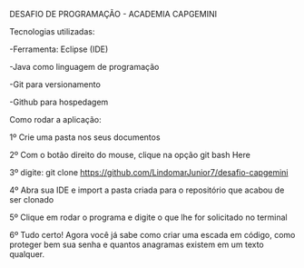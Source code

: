 DESAFIO DE PROGRAMAÇÃO - ACADEMIA CAPGEMINI

Tecnologias utilizadas:

-Ferramenta: Eclipse (IDE)

-Java como linguagem de programação

-Git para versionamento

-Github para hospedagem


Como rodar a aplicação:

1º Crie uma pasta nos seus documentos

2º Com o botão direito do mouse, clique na opção git bash Here

3º digite: git clone https://github.com/LindomarJunior7/desafio-capgemini

4º Abra sua IDE e import a pasta criada para o repositório que acabou de ser clonado

5º Clique em rodar o programa e digite o que lhe for solicitado no terminal

6º Tudo certo! Agora você já sabe como criar uma escada em código, como proteger bem sua senha e quantos anagramas existem em um texto qualquer.

